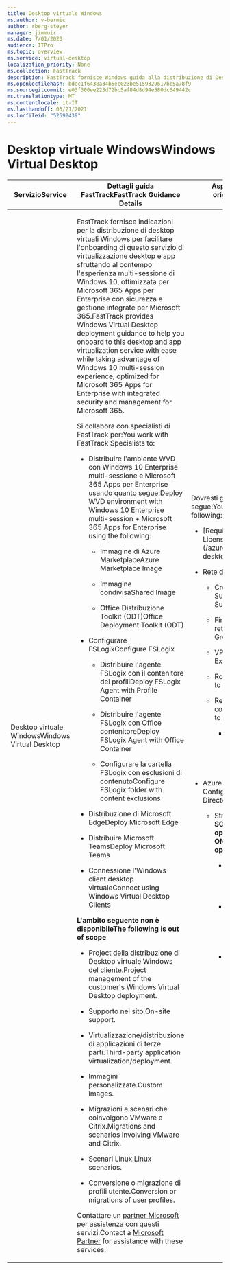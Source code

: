 ```yaml
---
title: Desktop virtuale Windows
ms.author: v-bermic
author: rberg-steyer
manager: jimmuir
ms.date: 7/01/2020
audience: ITPro
ms.topic: overview
ms.service: virtual-desktop
localization_priority: None
ms.collection: FastTrack
description: FastTrack fornisce Windows guida alla distribuzione di Desktop virtuale per aiutarti a eseguire l'onboarding su questo desktop.
ms.openlocfilehash: bdec1f6438a34b5ec023be5159329617bc5a78f9
ms.sourcegitcommit: e03f300ee223d72bc5af84d8d94e580dc649442c
ms.translationtype: MT
ms.contentlocale: it-IT
ms.lasthandoff: 05/21/2021
ms.locfileid: "52592439"
---
```

# <a name="windows-virtual-desktop"></a><span data-ttu-id="1b642-103">Desktop virtuale Windows</span><span class="sxs-lookup"><span data-stu-id="1b642-103">Windows Virtual Desktop</span></span>

<table>
<thead>
<tr class="header">
<th><span data-ttu-id="1b642-104"><strong>Servizio</strong></span><span class="sxs-lookup"><span data-stu-id="1b642-104"><strong>Service</strong></span></span></th>
<th><span data-ttu-id="1b642-105"><strong>Dettagli guida FastTrack</strong></span><span class="sxs-lookup"><span data-stu-id="1b642-105"><strong>FastTrack Guidance Details</strong></span></span></th>
<th><span data-ttu-id="1b642-106"><strong>Aspettative sull'ambiente di origine</strong></span><span class="sxs-lookup"><span data-stu-id="1b642-106"><strong>Source Environment Expectations</strong></span></span></th>
</tr>
</thead>
<tbody>
<tr class="odd">
<td><span data-ttu-id="1b642-107">Desktop virtuale Windows</span><span class="sxs-lookup"><span data-stu-id="1b642-107">Windows Virtual Desktop</span></span></td>
<td><p><span data-ttu-id="1b642-108">FastTrack fornisce indicazioni per la distribuzione di desktop virtuali Windows per facilitare l'onboarding di questo servizio di virtualizzazione desktop e app sfruttando al contempo l'esperienza multi-sessione di Windows 10, ottimizzata per Microsoft 365 Apps per Enterprise con sicurezza e gestione integrate per Microsoft 365.</span><span class="sxs-lookup"><span data-stu-id="1b642-108">FastTrack provides Windows Virtual Desktop deployment guidance to help you onboard to this desktop and app virtualization service with ease while taking advantage of Windows 10 multi-session experience, optimized for Microsoft 365 Apps for Enterprise with integrated security and management for Microsoft 365.</span></span></p>
<p><span data-ttu-id="1b642-109">Si collabora con specialisti di FastTrack per:</span><span class="sxs-lookup"><span data-stu-id="1b642-109">You work with FastTrack Specialists to:</span></span></p>
<ul>
<li><p><span data-ttu-id="1b642-110">Distribuire l'ambiente WVD con Windows 10 Enterprise multi-sessione e Microsoft 365 Apps per Enterprise usando quanto segue:</span><span class="sxs-lookup"><span data-stu-id="1b642-110">Deploy WVD environment with Windows 10 Enterprise multi-session + Microsoft 365 Apps for Enterprise using the following:</span></span></p>
<ul>
<li><p><span data-ttu-id="1b642-111">Immagine di Azure Marketplace</span><span class="sxs-lookup"><span data-stu-id="1b642-111">Azure Marketplace Image</span></span></p></li>
<li><p><span data-ttu-id="1b642-112">Immagine condivisa</span><span class="sxs-lookup"><span data-stu-id="1b642-112">Shared Image</span></span></p></li>
<li><p><span data-ttu-id="1b642-113">Office Distribuzione Toolkit (ODT)</span><span class="sxs-lookup"><span data-stu-id="1b642-113">Office Deployment Toolkit (ODT)</span></span></p></li>
</ul></li>
<li><p><span data-ttu-id="1b642-114">Configurare FSLogix</span><span class="sxs-lookup"><span data-stu-id="1b642-114">Configure FSLogix</span></span></p>
<ul>
<li><p><span data-ttu-id="1b642-115">Distribuire l'agente FSLogix con il contenitore dei profili</span><span class="sxs-lookup"><span data-stu-id="1b642-115">Deploy FSLogix Agent with Profile Container</span></span></p></li>
<li><p><span data-ttu-id="1b642-116">Distribuire l'agente FSLogix con Office contenitore</span><span class="sxs-lookup"><span data-stu-id="1b642-116">Deploy FSLogix Agent with Office Container</span></span></p></li>
<li><p><span data-ttu-id="1b642-117">Configurare la cartella FSLogix con esclusioni di contenuto</span><span class="sxs-lookup"><span data-stu-id="1b642-117">Configure FSLogix folder with content exclusions</span></span></p></li>
</ul></li>
<li><p><span data-ttu-id="1b642-118">Distribuzione di Microsoft Edge</span><span class="sxs-lookup"><span data-stu-id="1b642-118">Deploy Microsoft Edge</span></span></p></li>
<li><p><span data-ttu-id="1b642-119">Distribuire Microsoft Teams</span><span class="sxs-lookup"><span data-stu-id="1b642-119">Deploy Microsoft Teams</span></span></p></li>
<li><p><span data-ttu-id="1b642-120">Connessione l'Windows client desktop virtuale</span><span class="sxs-lookup"><span data-stu-id="1b642-120">Connect using Windows Virtual Desktop Clients</span></span></p></li>
</ul>
<p><span data-ttu-id="1b642-121"><strong>L'ambito seguente non è disponibile</strong></span><span class="sxs-lookup"><span data-stu-id="1b642-121"><strong>The following is out of scope</strong></span></span></p>
<ul>
<li><p><span data-ttu-id="1b642-122">Project della distribuzione di Desktop virtuale Windows del cliente.</span><span class="sxs-lookup"><span data-stu-id="1b642-122">Project management of the customer's Windows Virtual Desktop deployment.</span></span></p></li>
<li><p><span data-ttu-id="1b642-123">Supporto nel sito.</span><span class="sxs-lookup"><span data-stu-id="1b642-123">On-site support.</span></span></p></li>
<li><p><span data-ttu-id="1b642-124">Virtualizzazione/distribuzione di applicazioni di terze parti.</span><span class="sxs-lookup"><span data-stu-id="1b642-124">Third-party application virtualization/deployment.</span></span></p></li>
<li><p><span data-ttu-id="1b642-125">Immagini personalizzate.</span><span class="sxs-lookup"><span data-stu-id="1b642-125">Custom images.</span></span></p></li>
<li><p><span data-ttu-id="1b642-126">Migrazioni e scenari che coinvolgono VMware e Citrix.</span><span class="sxs-lookup"><span data-stu-id="1b642-126">Migrations and scenarios involving VMware and Citrix.</span></span></p></li>
<li><p><span data-ttu-id="1b642-127">Scenari Linux.</span><span class="sxs-lookup"><span data-stu-id="1b642-127">Linux scenarios.</span></span></p></li>
<li><p><span data-ttu-id="1b642-128">Conversione o migrazione di profili utente.</span><span class="sxs-lookup"><span data-stu-id="1b642-128">Conversion or migrations of user profiles.</span></span></p></li>
</ul>
<p><span data-ttu-id="1b642-129">Contattare un <a href="https://go.microsoft.com/fwlink/?linkid=2080150">partner Microsoft per</a> assistenza con questi servizi.</span><span class="sxs-lookup"><span data-stu-id="1b642-129">Contact a <a href="https://go.microsoft.com/fwlink/?linkid=2080150">Microsoft Partner</a> for assistance with these services.</span></span></p></td>
<td><p><span data-ttu-id="1b642-130">Dovresti già disporre di quanto segue:</span><span class="sxs-lookup"><span data-stu-id="1b642-130">You should already have the following:</span></span></p>
<ul>
<li><p>[<span data-ttu-id="1b642-131">Requisiti di licenza WVD</span><span class="sxs-lookup"><span data-stu-id="1b642-131">WVD Licensing Requirements</span></span>](/azure/virtual-desktop/overview#requirements)</p></li>
<li><p><span data-ttu-id="1b642-132">Rete di Azure:</span><span class="sxs-lookup"><span data-stu-id="1b642-132">Azure Networking:</span></span></p>
<ul>
<li><p><span data-ttu-id="1b642-133">Creazione VNET &amp; Subnetting</span><span class="sxs-lookup"><span data-stu-id="1b642-133">VNET creation &amp; Subnetting</span></span></p></li>
<li><p><span data-ttu-id="1b642-134">Firewall/Gruppi di sicurezza di rete</span><span class="sxs-lookup"><span data-stu-id="1b642-134">Firewall / Network Security Groups</span></span></p></li>
<li><p><span data-ttu-id="1b642-135">VPN / ExpressRoute</span><span class="sxs-lookup"><span data-stu-id="1b642-135">VPN / ExpressRoute</span></span></p></li>
<li><p><span data-ttu-id="1b642-136">Routing ad Azure da locale</span><span class="sxs-lookup"><span data-stu-id="1b642-136">Routing to Azure from on-premises</span></span></p></li>
<li><p><span data-ttu-id="1b642-137">Regole firewall per consentire la connettività a WVD</span><span class="sxs-lookup"><span data-stu-id="1b642-137">Firewall rules to allow connectivity to WVD</span></span></p>
<ul>
<li><p>[<span data-ttu-id="1b642-138">Documentazione di riferimento</span><span class="sxs-lookup"><span data-stu-id="1b642-138">Docs Reference</span></span>](/azure/virtual-desktop/overview#supported-remote-desktop-clients)</p></li>
</ul></li>
</ul></li>
<li><p><span data-ttu-id="1b642-139">Azure Active Directory Configurazione generale</span><span class="sxs-lookup"><span data-stu-id="1b642-139">Azure Active Directory General Setup</span></span></p>
<ul>
<li><p><span data-ttu-id="1b642-140">Strategia di <strong>identità (selezionare SOLO 1 delle seguenti 3 opzioni)</strong></span><span class="sxs-lookup"><span data-stu-id="1b642-140">Identity Strategy <strong>(Select ONLY 1 of the following 3 options)</strong></span></span></p>
<ul>
<li><p><span data-ttu-id="1b642-141">Active Directory con Azure AD Connessione in Azure</span><span class="sxs-lookup"><span data-stu-id="1b642-141">Active Directory with Azure AD Connect in Azure</span></span></p></li>
<li><p><span data-ttu-id="1b642-142">Active Directory con Azure AD Connessione locale su VPN /ER</span><span class="sxs-lookup"><span data-stu-id="1b642-142">Active Directory with Azure AD Connect On Premise over VPN / ER</span></span></p></li>
<li><p><span data-ttu-id="1b642-143">Servizi di dominio Active Directory</span><span class="sxs-lookup"><span data-stu-id="1b642-143">Active Directory Domain Services</span></span></p></li>
</ul></li>
</ul></li>
</ul></td>
</tr>
</tbody>
</table>
